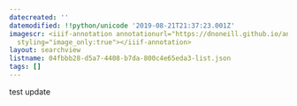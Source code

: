 ```yaml
---
datecreated: ''
datemodified: !!python/unicode '2019-08-21T21:37:23.001Z'
imagescr: <iiif-annotation annotationurl="https://dnoneill.github.io/annotate/annotations/lf9ggod35d0aoypxasdb.json"
  styling="image_only:true"></iiif-annotation>
layout: searchview
listname: 04fbbb28-d5a7-4408-b7da-800c4e65eda3-list.json
tags: []
---
```

test update